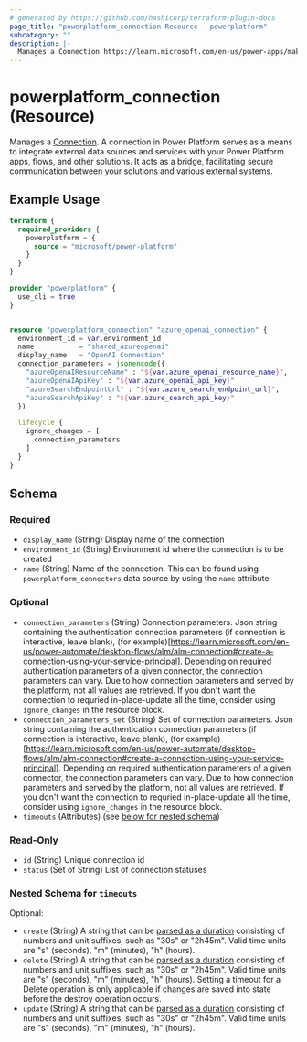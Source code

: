 ```yaml
---
# generated by https://github.com/hashicorp/terraform-plugin-docs
page_title: "powerplatform_connection Resource - powerplatform"
subcategory: ""
description: |-
  Manages a Connection https://learn.microsoft.com/en-us/power-apps/maker/canvas-apps/add-manage-connections. A connection in Power Platform serves as a means to integrate external data sources and services with your Power Platform apps, flows, and other solutions. It acts as a bridge, facilitating secure communication between your solutions and various external systems.
---
```


# powerplatform_connection (Resource)

Manages a [Connection](https://learn.microsoft.com/en-us/power-apps/maker/canvas-apps/add-manage-connections). A connection in Power Platform serves as a means to integrate external data sources and services with your Power Platform apps, flows, and other solutions. It acts as a bridge, facilitating secure communication between your solutions and various external systems.

## Example Usage

```terraform
terraform {
  required_providers {
    powerplatform = {
      source = "microsoft/power-platform"
    }
  }
}

provider "powerplatform" {
  use_cli = true
}


resource "powerplatform_connection" "azure_openai_connection" {
  environment_id = var.environment_id
  name           = "shared_azureopenai"
  display_name   = "OpenAI Connection"
  connection_parameters = jsonencode({
    "azureOpenAIResourceName" : "${var.azure_openai_resource_name}",
    "azureOpenAIApiKey" : "${var.azure_openai_api_key}"
    "azureSearchEndpointUrl" : "${var.azure_search_endpoint_url}",
    "azureSearchApiKey" : "${var.azure_search_api_key}"
  })

  lifecycle {
    ignore_changes = [
      connection_parameters
    ]
  }
}
```

<!-- schema generated by tfplugindocs -->
## Schema

### Required

- `display_name` (String) Display name of the connection
- `environment_id` (String) Environment id where the connection is to be created
- `name` (String) Name of the connection. This can be found using `powerplatform_connectors` data source by using the `name` attribute

### Optional

- `connection_parameters` (String) Connection parameters. Json string containing the authentication connection parameters (if connection is interactive, leave blank), (for example)[https://learn.microsoft.com/en-us/power-automate/desktop-flows/alm/alm-connection#create-a-connection-using-your-service-principal]. Depending on required authentication parameters of a given connector, the connection parameters can vary. Due to how connection parameters and served by the platform, not all values are retrieved. If you don't want the connection to requried in-place-update all the time, consider using `ignore_changes` in the resource block.
- `connection_parameters_set` (String) Set of connection parameters. Json string containing the authentication connection parameters (if connection is interactive, leave blank), (for example)[https://learn.microsoft.com/en-us/power-automate/desktop-flows/alm/alm-connection#create-a-connection-using-your-service-principal]. Depending on required authentication parameters of a given connector, the connection parameters can vary. Due to how connection parameters and served by the platform, not all values are retrieved. If you don't want the connection to requried in-place-update all the time, consider using `ignore_changes` in the resource block.
- `timeouts` (Attributes) (see [below for nested schema](#nestedatt--timeouts))

### Read-Only

- `id` (String) Unique connection id
- `status` (Set of String) List of connection statuses

<a id="nestedatt--timeouts"></a>
### Nested Schema for `timeouts`

Optional:

- `create` (String) A string that can be [parsed as a duration](https://pkg.go.dev/time#ParseDuration) consisting of numbers and unit suffixes, such as "30s" or "2h45m". Valid time units are "s" (seconds), "m" (minutes), "h" (hours).
- `delete` (String) A string that can be [parsed as a duration](https://pkg.go.dev/time#ParseDuration) consisting of numbers and unit suffixes, such as "30s" or "2h45m". Valid time units are "s" (seconds), "m" (minutes), "h" (hours). Setting a timeout for a Delete operation is only applicable if changes are saved into state before the destroy operation occurs.
- `update` (String) A string that can be [parsed as a duration](https://pkg.go.dev/time#ParseDuration) consisting of numbers and unit suffixes, such as "30s" or "2h45m". Valid time units are "s" (seconds), "m" (minutes), "h" (hours).
